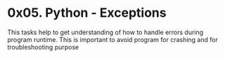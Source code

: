 # 0x05. Python - Exceptions
This tasks help to get understanding of how to handle
errors during program runtime. This is important to 
avoid program for crashing and for troubleshooting
purpose
